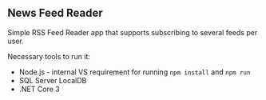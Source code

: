 ## News Feed Reader

Simple RSS Feed Reader app that supports subscribing to several feeds per user.

Necessary tools to run it:

- Node.js - internal VS requirement for running `npm install` and `npm run`
- SQL Server LocalDB
- .NET Core 3


